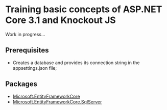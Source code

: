 # Training basic concepts of ASP.NET Core 3.1 and Knockout JS
Work in progress...

## Prerequisites
- Creates a database and provides its connection string in the appsettings.json file;

## Packages
- [Microsoft.EntityFrameworkCore](https://www.nuget.org/packages/Microsoft.EntityFrameworkCore)
- [Microsoft.EntityFrameworkCore.SqlServer](https://www.nuget.org/packages/Microsoft.EntityFrameworkCore.SqlServer/)
